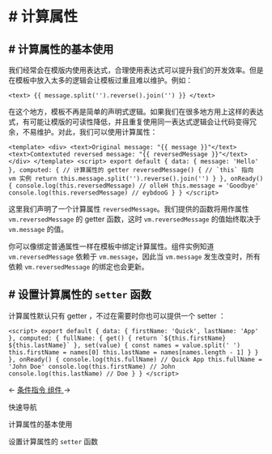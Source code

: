 <!-- 源地址: https://iot.mi.com/vela/quickapp/zh/guide/framework/template/computed.html -->

# # 计算属性

## # 计算属性的基本使用

我们经常会在模版内使用表达式，合理使用表达式可以提升我们的开发效率。但是在模板中放入太多的逻辑会让模板过重且难以维护。例如：

``` <text> {{ message.split('').reverse().join('') }} </text> ```

在这个地方，模板不再是简单的声明式逻辑。如果我们在很多地方用上这样的表达式，有可能让模版的可读性降低，并且重复使用同一表达式逻辑会让代码变得冗余，不易维护。对此，我们可以使用计算属性：

``` <template> <div> <text>Original message: "{{ message }}"</text> <text>Comtextuted reversed message: "{{ reversedMessage }}"</text> </div> </template> <script> export default { data: { message: 'Hello' }, computed: { // 计算属性的 getter reversedMessage() { // `this` 指向 vm 实例 return this.message.split('').reverse().join('') } }, onReady() { console.log(this.reversedMessage) // olleH this.message = 'Goodbye' console.log(this.reversedMessage) // eybdooG } } </script> ```

这里我们声明了一个计算属性 `reversedMessage`。我们提供的函数将用作属性 `vm.reversedMessage` 的 getter 函数，这时 `vm.reversedMessage` 的值始终取决于 `vm.message` 的值。

你可以像绑定普通属性一样在模板中绑定计算属性。组件实例知道 `vm.reversedMessage` 依赖于 `vm.message`，因此当 `vm.message` 发生改变时，所有依赖 `vm.reversedMessage` 的绑定也会更新。

## # 设置计算属性的 `setter` 函数

计算属性默认只有 getter ，不过在需要时你也可以提供一个 setter ：

``` <script> export default { data: { firstName: 'Quick', lastName: 'App' }, computed: { fullName: { get() { return `${this.firstName} ${this.lastName}` }, set(value) { const names = value.split(' ') this.firstName = names[0] this.lastName = names[names.length - 1] } } }, onReady() { console.log(this.fullName) // Quick App this.fullName = 'John Doe' console.log(this.firstName) // John console.log(this.lastName) // Doe } } </script> ```

← [ 条件指令 ](</vela/quickapp/zh/guide/framework/template/if.html>) [ 组件 ](</vela/quickapp/zh/guide/framework/template/component.html>) → 

快速导航

计算属性的基本使用

设置计算属性的 `setter` 函数
